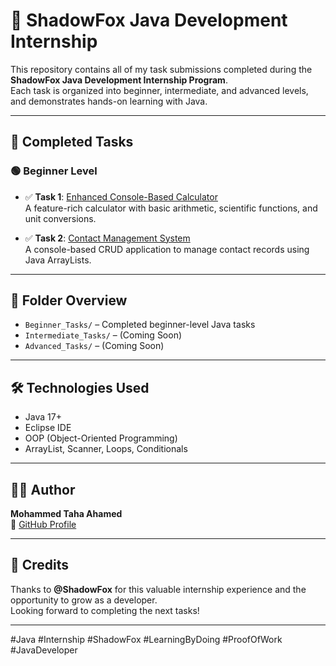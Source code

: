 # 🌟 ShadowFox Java Development Internship

This repository contains all of my task submissions completed during the **ShadowFox Java Development Internship Program**.  
Each task is organized into beginner, intermediate, and advanced levels, and demonstrates hands-on learning with Java.

---

## 📌 Completed Tasks

### 🟢 Beginner Level

- ✅ **Task 1**: [Enhanced Console-Based Calculator](./Beginner_Tasks/EnhancedCalculator)  
  A feature-rich calculator with basic arithmetic, scientific functions, and unit conversions.

- ✅ **Task 2**: [Contact Management System](./Beginner_Tasks/ContactManager)  
  A console-based CRUD application to manage contact records using Java ArrayLists.

---

## 📂 Folder Overview

- `Beginner_Tasks/` – Completed beginner-level Java tasks
- `Intermediate_Tasks/` – (Coming Soon)
- `Advanced_Tasks/` – (Coming Soon)

---

## 🛠️ Technologies Used

- Java 17+
- Eclipse IDE
- OOP (Object-Oriented Programming)
- ArrayList, Scanner, Loops, Conditionals

---

## 🧑‍💻 Author

**Mohammed Taha Ahamed**  
🔗 [GitHub Profile](https://github.com/MohammedTaha-751)

---

## 📣 Credits

Thanks to **@ShadowFox** for this valuable internship experience and the opportunity to grow as a developer.  
Looking forward to completing the next tasks!

---

#Java #Internship #ShadowFox #LearningByDoing #ProofOfWork #JavaDeveloper
